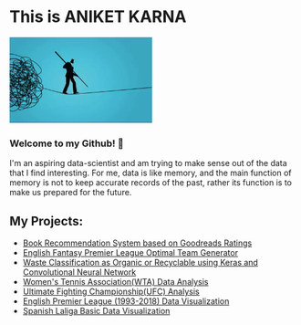 # This is ANIKET KARNA
<img src="https://github.com/CrypticNumbers8/Data-Structures-and-Algorithms/blob/master/1.PNG" width="250" height="150">


### Welcome to my Github! 👋

I'm an aspiring data-scientist and am trying to make sense out of the data that I find interesting. For me, data is like memory, and the main function of memory is not to keep accurate records of the past, rather its function is to make us prepared for the future.

## My Projects:
* [Book Recommendation System based on Goodreads Ratings](https://github.com/CrypticNumbers8/Goodreads-Project)
* [English Fantasy Premier League Optimal Team Generator](https://github.com/CrypticNumbers8/Fantasy-Premier-League-XI)
* [Waste Classification as Organic or Recyclable using Keras and Convolutional Neural Network](https://github.com/CrypticNumbers8/Waste-Classification-using-Keras-and-CNN)
* [Women's Tennis Association(WTA) Data Analysis](https://github.com/CrypticNumbers8/WTA-Data-Analysis)
* [Ultimate Fighting Championship(UFC) Analysis](https://github.com/CrypticNumbers8/UFC-Analysis)
* [English Premier League (1993-2018) Data Visualization](https://github.com/CrypticNumbers8/EPL-1993-2018)
* [Spanish Laliga Basic Data Visualization](https://github.com/CrypticNumbers8/Laliga-Clubs-Analysis)
